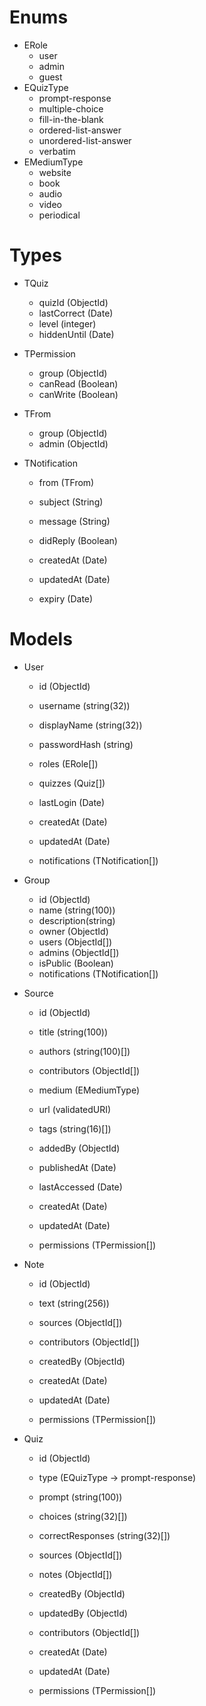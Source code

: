 <!-- This markdown can be viewed as a mindmap using the MarkMap VS Code extension.

MarkMap can also export the mindmap into an HTML file that uses SVG to draw the mindmap -->

# Enums

-   ERole
    -   user
    -   admin
    -   guest
-   EQuizType
    -   prompt-response
    -   multiple-choice
    -   fill-in-the-blank
    -   ordered-list-answer
    -   unordered-list-answer
    -   verbatim
-   EMediumType
    -   website
    -   book
    -   audio
    -   video
    -   periodical

# Types

-   TQuiz
    -   quizId (ObjectId)
    -   lastCorrect (Date)
    -   level (integer)
    -   hiddenUntil (Date)

-   TPermission
    -   group (ObjectId)
    -   canRead (Boolean)
    -   canWrite (Boolean)

-   TFrom
    -   group (ObjectId)
    -   admin (ObjectId)

-   TNotification
    -   from (TFrom)
    -   subject (String)
    -   message (String)
    -   didReply (Boolean)

    -   createdAt (Date)
    -   updatedAt (Date)
    -   expiry (Date)


# Models

-   User

    -   id (ObjectId)

    -   username (string(32))
    -   displayName (string(32))
    -   passwordHash (string)
    -   roles (ERole[])
    -   quizzes (Quiz[])
    -   lastLogin (Date)

    -   createdAt (Date)
    -   updatedAt (Date)
    
    -   notifications (TNotification[])

-   Group

    -   id (ObjectId)
    -   name (string(100))
    -   description(string)
    -   owner (ObjectId)
    -   users (ObjectId[])
    -   admins (ObjectId[])
    -   isPublic (Boolean)
    -   notifications (TNotification[])

-   Source

    -   id (ObjectId)

    -   title (string(100))
    -   authors (string(100)[])
    -   contributors (ObjectId[])
    -   medium (EMediumType)
    -   url (validatedURI)
    -   tags (string(16)[])

    -   addedBy (ObjectId)
    -   publishedAt (Date)
    -   lastAccessed (Date)

    -   createdAt (Date)
    -   updatedAt (Date)
    -   permissions (TPermission[])

-   Note

    -   id (ObjectId)

    -   text (string(256))
    -   sources (ObjectId[])
    -   contributors (ObjectId[])
    -   createdBy (ObjectId)

    -   createdAt (Date)
    -   updatedAt (Date)
    -   permissions (TPermission[])

-   Quiz

    -   id (ObjectId)

    -   type (EQuizType -> prompt-response)
    -   prompt (string(100))
    -   choices (string(32)[])
    -   correctResponses (string(32)[])

    -   sources (ObjectId[])
    -   notes (ObjectId[])
    -   createdBy (ObjectId)
    -   updatedBy (ObjectId)
    -   contributors (ObjectId[])

    -   createdAt (Date)
    -   updatedAt (Date)
    -   permissions (TPermission[])

